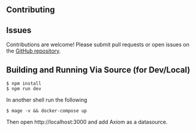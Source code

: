 ## Contributing

## Issues

Contributions are welcome! Please submit pull requests or open issues on the [GitHub repository](https://github.com/axiomhq/axiom-grafana).

## Building and Running Via Source (for Dev/Local)

```shell
$ npm install
$ npm run dev
```

In another shell run the following

```shell
$ mage -v && docker-compose up
```

Then open http://localhost:3000 and add Axiom as a datasource.